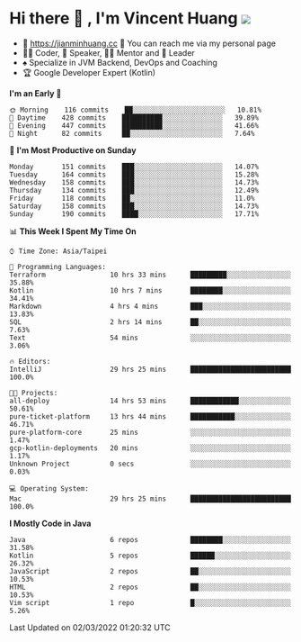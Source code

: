 # Hi there 👋 , I'm Vincent Huang ![](https://komarev.com/ghpvc/?username=Jian-Min-Huang)
- 💎 https://jianminhuang.cc 🙋 You can reach me via my personal page
- 👨‍💻 Coder, 🎤 Speaker, 👨‍🏫 Mentor and 🚀 Leader
- ♠️ Specialize in JVM Backend, DevOps and Coaching
- 🏆 Google Developer Expert (Kotlin)

<!--START_SECTION:waka-->
**I'm an Early 🐤** 

```text
🌞 Morning    116 commits    ██░░░░░░░░░░░░░░░░░░░░░░░   10.81% 
🌆 Daytime    428 commits    ██████████░░░░░░░░░░░░░░░   39.89% 
🌃 Evening    447 commits    ██████████░░░░░░░░░░░░░░░   41.66% 
🌙 Night      82 commits     ██░░░░░░░░░░░░░░░░░░░░░░░   7.64%

```
📅 **I'm Most Productive on Sunday** 

```text
Monday       151 commits    ███░░░░░░░░░░░░░░░░░░░░░░   14.07% 
Tuesday      164 commits    ███░░░░░░░░░░░░░░░░░░░░░░   15.28% 
Wednesday    158 commits    ███░░░░░░░░░░░░░░░░░░░░░░   14.73% 
Thursday     134 commits    ███░░░░░░░░░░░░░░░░░░░░░░   12.49% 
Friday       118 commits    ██░░░░░░░░░░░░░░░░░░░░░░░   11.0% 
Saturday     158 commits    ███░░░░░░░░░░░░░░░░░░░░░░   14.73% 
Sunday       190 commits    ████░░░░░░░░░░░░░░░░░░░░░   17.71%

```


📊 **This Week I Spent My Time On** 

```text
⌚︎ Time Zone: Asia/Taipei

💬 Programming Languages: 
Terraform                10 hrs 33 mins      █████████░░░░░░░░░░░░░░░░   35.88% 
Kotlin                   10 hrs 7 mins       ████████░░░░░░░░░░░░░░░░░   34.41% 
Markdown                 4 hrs 4 mins        ███░░░░░░░░░░░░░░░░░░░░░░   13.83% 
SQL                      2 hrs 14 mins       ██░░░░░░░░░░░░░░░░░░░░░░░   7.63% 
Text                     54 mins             ░░░░░░░░░░░░░░░░░░░░░░░░░   3.06%

🔥 Editors: 
IntelliJ                 29 hrs 25 mins      █████████████████████████   100.0%

🐱‍💻 Projects: 
all-deploy               14 hrs 53 mins      ████████████░░░░░░░░░░░░░   50.61% 
pure-ticket-platform     13 hrs 44 mins      ███████████░░░░░░░░░░░░░░   46.71% 
pure-platform-core       25 mins             ░░░░░░░░░░░░░░░░░░░░░░░░░   1.47% 
gcp-kotlin-deployments   20 mins             ░░░░░░░░░░░░░░░░░░░░░░░░░   1.17% 
Unknown Project          0 secs              ░░░░░░░░░░░░░░░░░░░░░░░░░   0.03%

💻 Operating System: 
Mac                      29 hrs 25 mins      █████████████████████████   100.0%

```

**I Mostly Code in Java** 

```text
Java                     6 repos             ████████░░░░░░░░░░░░░░░░░   31.58% 
Kotlin                   5 repos             ██████░░░░░░░░░░░░░░░░░░░   26.32% 
JavaScript               2 repos             ██░░░░░░░░░░░░░░░░░░░░░░░   10.53% 
HTML                     2 repos             ██░░░░░░░░░░░░░░░░░░░░░░░   10.53% 
Vim script               1 repo              █░░░░░░░░░░░░░░░░░░░░░░░░   5.26%

```



 Last Updated on 02/03/2022 01:20:32 UTC
<!--END_SECTION:waka-->

